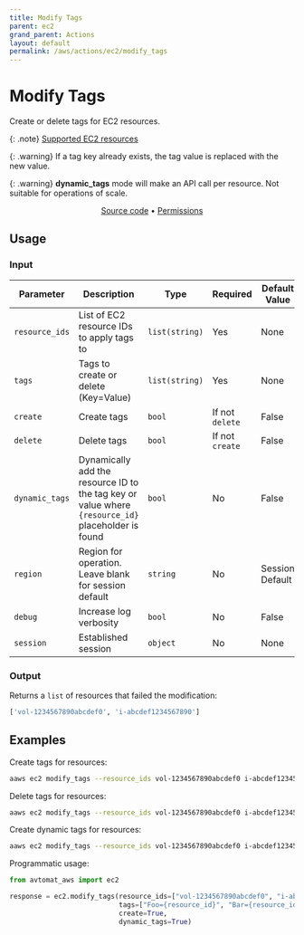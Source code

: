 ```yaml
---
title: Modify Tags
parent: ec2
grand_parent: Actions
layout: default
permalink: /aws/actions/ec2/modify_tags
---
```


# Modify Tags

Create or delete tags for EC2 resources.<br/>

{: .note}
<a href="https://docs.aws.amazon.com/AWSEC2/latest/UserGuide/Using_Tags.html#tag-resources" target="_blank">Supported
EC2 resources</a>

{: .warning}
If a tag key already exists, the tag value is replaced with the new value.

{: .warning}
**dynamic_tags** mode will make an API call per resource. Not suitable for operations of scale.

<p align="center">
   <a href="https://github.com/avtomat-hub/avtomat-aws/tree/main/avtomat_aws/ec2/modify_tags.py">Source code</a> •
   <a href="/aws/permissions/ec2/modify_tags">Permissions</a>
</p>

## Usage

### Input

| Parameter      | Description                                                                                        | Type           | Required        | Default Value   |
|----------------|----------------------------------------------------------------------------------------------------|----------------|-----------------|-----------------|
| `resource_ids` | List of EC2 resource IDs to apply tags to                                                          | `list(string)` | Yes             | None            |
| `tags`         | Tags to create or delete (Key=Value)                                                               | `list(string)` | Yes             | None            |
| `create`       | Create tags                                                                                        | `bool`         | If not `delete` | False           |
| `delete`       | Delete tags                                                                                        | `bool`         | If not `create` | False           |
| `dynamic_tags` | Dynamically add the resource ID to the tag key or value where `{resource_id}` placeholder is found | `bool`         | No              | False           |
| `region`       | Region for operation. Leave blank for session default                                              | `string`       | No              | Session Default |
| `debug`        | Increase log verbosity                                                                             | `bool`         | No              | False           |
| `session`      | Established session                                                                                | `object`       | No              | None            |                           

### Output

Returns a `list` of resources that failed the modification:

```python
['vol-1234567890abcdef0', 'i-abcdef1234567890']
```

## Examples

Create tags for resources:

```bash
aaws ec2 modify_tags --resource_ids vol-1234567890abcdef0 i-abcdef1234567890 --tags Name=example "Owner=Foo + Bar" --create
```

Delete tags for resources:

```bash
aaws ec2 modify_tags --resource_ids vol-1234567890abcdef0 i-abcdef1234567890 --tags Name Owner --delete
```

Create dynamic tags for resources:

```bash
aaws ec2 modify_tags --resource_ids vol-1234567890abcdef0 i-abcdef1234567890 --tags Foo={resource_id} "Bar={resource_id}-foo" --create --dynamic_tags
```

Programmatic usage:

```python
from avtomat_aws import ec2

response = ec2.modify_tags(resource_ids=["vol-1234567890abcdef0", "i-abcdef1234567890"],
                           tags=["Foo={resource_id}", "Bar={resource_id}-foo"],
                           create=True,
                           dynamic_tags=True)
```
